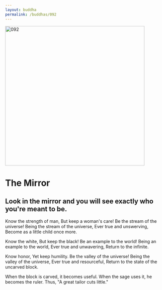 ```yaml
---
layout: buddha
permalink: /buddhas/092
---
```


<div class="uk-text-center">
<img src="{{"/assets/img/buddhas/buddha-092.jpg" | relative_url}}" alt="092"  width="448" height="448"></div>

# The Mirror

## Look in the mirror and you will see exactly who you're meant to be.



Know the strength of man,
But keep a woman's care!
Be the stream of the universe!
Being the stream of the universe,
Ever true and unswerving,
Become as a little child once more.

Know the white,
But keep the black!
Be an example to the world!
Being an example to the world,
Ever true and unwavering,
Return to the infinite.

Know honor,
Yet keep humility.
Be the valley of the universe!
Being the valley of the universe,
Ever true and resourceful,
Return to the state of the uncarved block.

When the block is carved, it becomes useful.
When the sage uses it, he becomes the ruler.
Thus, "A great tailor cuts little."
